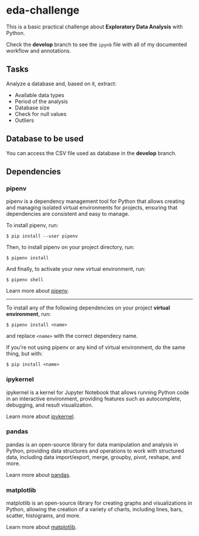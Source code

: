 # eda-challenge
This is a basic practical challenge about **Exploratory Data Analysis** with Python.

Check the **develop** branch to see the `ipynb` file with all of my documented workflow and annotations.

## Tasks
Analyze a database and, based on it, extract:
* Available data types
* Period of the analysis
* Database size
* Check for null values
* Outliers

## Database to be used
You can access the CSV file used as database in the **develop** branch.

## Dependencies
### pipenv
pipenv is a dependency management tool for Python that allows creating and managing isolated virtual environments for projects, ensuring that dependencies are consistent and easy to manage.

To install pipenv, run:
```
$ pip install --user pipenv
```

Then, to install pipenv on your project directory, run:
```
$ pipenv install
```

And finally, to activate your new virtual environment, run:
```
$ pipenv shell
```

Learn more about [pipenv](https://pipenv.pypa.io/en/latest/index.html).

---

To install any of the following dependencies on your project **virtual environment**, run:
```
$ pipenv install <name>
```
and replace `<name>` with the correct dependecy name.

If you're not using pipenv or any kind of virtual environment, do the same thing, but with:
```
$ pip install <name>
```

### ipykernel
ipykernel is a kernel for Jupyter Notebook that allows running Python code in an interactive environment, providing features such as autocomplete, debugging, and result visualization.

Learn more about [ipykernel](https://pypi.org/project/ipykernel/).

### pandas
pandas is an open-source library for data manipulation and analysis in Python, providing data structures and operations to work with structured data, including data import/export, merge, groupby, pivot, reshape, and more.

Learn more about [pandas](https://pandas.pydata.org/).

### matplotlib
matplotlib is an open-source library for creating graphs and visualizations in Python, allowing the creation of a variety of charts, including lines, bars, scatter, histograms, and more.

Learn more about [matplotlib](https://matplotlib.org/).